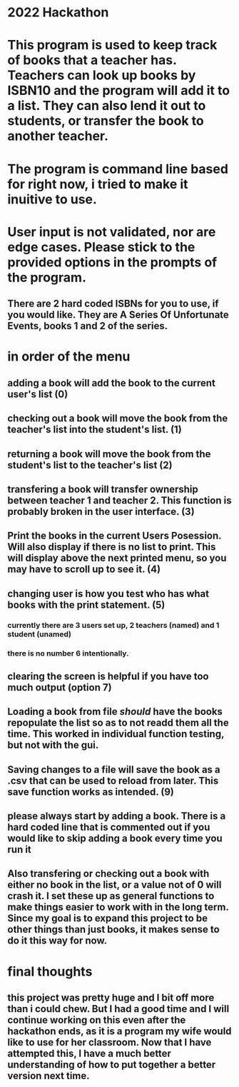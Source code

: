 # 2022 Hackathon
# This program is used to keep track of books that a teacher has. Teachers can look up books by ISBN10 and the program will add it to a list. They can also lend it out to students, or transfer the book to another teacher. 
# The program is command line based for right now, i tried to make it inuitive to use. 
# User input is not validated, nor are edge cases. Please stick to the provided options in the prompts of the program. 
## There are 2 hard coded ISBNs for you to use, if you would like. They are A Series Of Unfortunate Events, books 1 and 2 of the series. 
# in order of the menu
## adding a book will add the book to the current user's list (0)
## checking out a book will move the book from the teacher's list into the student's list. (1)

## returning a book will move the book from the student's list to the teacher's list (2)

## transfering a book will transfer ownership between teacher 1 and teacher 2. This function is probably broken in the user interface. (3)

## Print the books in the current Users Posession. Will also display if there is no list to print. This will display above the next printed menu, so you may have to scroll up to see it. (4)

## changing user is how you test who has what books with the print statement. (5)
### currently there are 3 users set up, 2 teachers (named) and 1 student (unamed) 
### there is no number 6 intentionally. 
## clearing the screen is helpful if you have too much output (option 7)
## Loading a book from file _should_ have the books repopulate the list so as to not readd them all the time. This worked in individual function testing, but not with the gui. 
## Saving changes to a file will save the book as a .csv that can be used to reload from later. This save function works as intended. (9)

## please always start by adding a book. There is a hard coded line that is commented out if you would like to skip adding a book every time you run it 
## Also transfering or checking out a book with either no book in the list, or a value not of 0 will crash it. I set these up as general functions to make things easier to work with in the long term. Since my goal is to expand this project to be other things than just books, it makes sense to do it this way for now. 

# final thoughts
## this project was pretty huge and I bit off more than i could chew. But I had a good time and I will continue working on this even after the hackathon ends, as it is a program my wife would like to use for her classroom. Now that I have attempted this, I have a much better understanding of how to put together a better version next time. 
